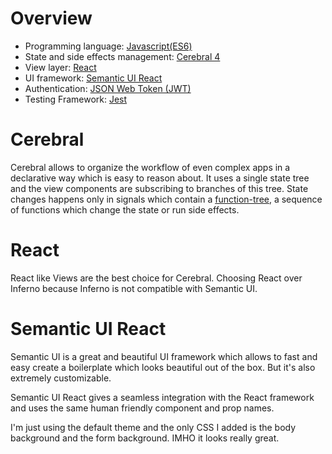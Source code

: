 # Overview

- Programming language: [Javascript(ES6)](http://www.ecma-international.org/ecma-262/6.0)
- State and side effects management: [Cerebral 4](http://cerebraljs.com)
- View layer: [React](https://facebook.github.io/react)
- UI framework: [Semantic UI React](http://react.semantic-ui.com)
- Authentication: [JSON Web Token (JWT)](http://tools.ietf.org/html/draft-ietf-oauth-json-web-token)
- Testing Framework: [Jest](https://jestjs.io)

# Cerebral

Cerebral allows to organize the workflow of even complex apps in a declarative
way which is easy to reason about.
It uses a single state tree and the view components are subscribing to branches
of this tree.
State changes happens only in signals which contain a [function-tree](https://cerebraljs.com/docs/addons/index.html),
a sequence of functions which change the state or run side effects.

# React

React like Views are the best choice for Cerebral.
Choosing React over Inferno because Inferno is not compatible with
Semantic UI.

# Semantic UI React

Semantic UI is a great and beautiful UI framework which allows
to fast and easy create a boilerplate which looks beautiful out
of the box. But it's also extremely customizable.

Semantic UI React gives a seamless integration with the React framework
and uses the same human friendly component and prop names.

I'm just using the default theme and the only CSS I added is the body
background and the form background. IMHO it looks really great.

